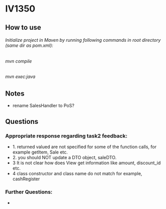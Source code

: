 # IV1350
<h2>How to use</h2>
<h6>Initialize project in Maven by running following commands in root directory (same dir as pom.xml): </h6>
<h6> mvn compile </h6>
<h6> mvn exec:java </h6>
<h2>Notes</h2>
<ul>
  <li>rename SalesHandler to PoS? </li>
</ul>

<h2>Questions</h2>
<h3>Appropriate response regarding task2 feedback:</h3>
<ul>
  <li>1. returned valued are not specified for some of the function calls, for example getItem, Sale etc.</li>
  <li>2. you should NOT update a DTO object, saleDTO.</li>
  <li>3 It is not clear how does View get information like amount, discount_id etc.</li>
  <li>4 class constructor and class name do not match for example, cashRegister</li>
</ul>

<h3>Further Questions:</h3>

<ul>
  <li></li>
</ul>

